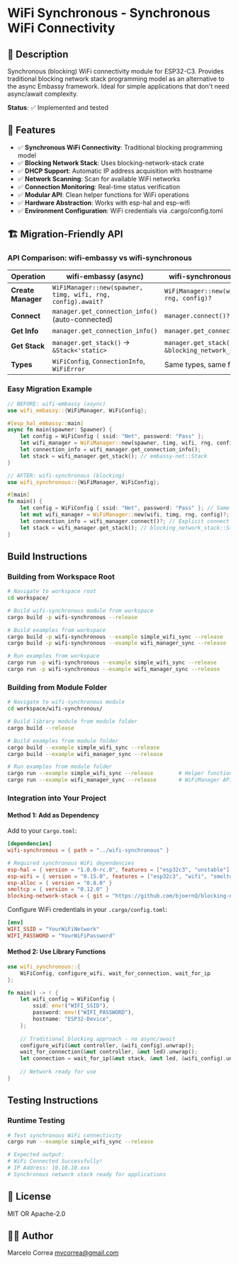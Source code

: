 # WiFi Synchronous - Synchronous WiFi Connectivity

## 📡 Description

Synchronous (blocking) WiFi connectivity module for ESP32-C3. Provides traditional blocking network stack programming model as an alternative to the async Embassy framework. Ideal for simple applications that don't need async/await complexity.

**Status**: ✅ Implemented and tested

## 🚀 Features

- ✅ **Synchronous WiFi Connectivity**: Traditional blocking programming model
- ✅ **Blocking Network Stack**: Uses blocking-network-stack crate
- ✅ **DHCP Support**: Automatic IP address acquisition with hostname
- ✅ **Network Scanning**: Scan for available WiFi networks
- ✅ **Connection Monitoring**: Real-time status verification
- ✅ **Modular API**: Clean helper functions for WiFi operations
- ✅ **Hardware Abstraction**: Works with esp-hal and esp-wifi
- ✅ **Environment Configuration**: WiFi credentials via .cargo/config.toml

## 🏗️ Migration-Friendly API

### API Comparison: wifi-embassy vs wifi-synchronous

| Operation | wifi-embassy (async) | wifi-synchronous (blocking) |
|-----------|---------------------|----------------------------|
| **Create Manager** | `WiFiManager::new(spawner, timg, wifi, rng, config).await?` | `WiFiManager::new(wifi, timg, rng, config)?` |
| **Connect** | `manager.get_connection_info()` (auto-connected) | `manager.connect()?` |
| **Get Info** | `manager.get_connection_info()` | `manager.get_connection_info()` |
| **Get Stack** | `manager.get_stack()` → `&Stack<'static>` | `manager.get_stack()` → `&blocking_network_stack::Stack` |
| **Types** | `WiFiConfig`, `ConnectionInfo`, `WiFiError` | Same types, same fields |

### Easy Migration Example

```rust
// BEFORE: wifi-embassy (async)
use wifi_embassy::{WiFiManager, WiFiConfig};

#[esp_hal_embassy::main]
async fn main(spawner: Spawner) {
    let config = WiFiConfig { ssid: "Net", password: "Pass" };
    let wifi_manager = WiFiManager::new(spawner, timg, wifi, rng, config).await?;
    let connection_info = wifi_manager.get_connection_info();
    let stack = wifi_manager.get_stack(); // embassy-net::Stack
}

// AFTER: wifi-synchronous (blocking) 
use wifi_synchronous::{WiFiManager, WiFiConfig};

#[main]
fn main() {
    let config = WiFiConfig { ssid: "Net", password: "Pass" }; // Same struct!
    let mut wifi_manager = WiFiManager::new(wifi, timg, rng, config)?; // No spawner needed
    let connection_info = wifi_manager.connect()?; // Explicit connect call  
    let stack = wifi_manager.get_stack(); // blocking_network_stack::Stack
}
```

## Build Instructions

### Building from Workspace Root
```bash
# Navigate to workspace root
cd workspace/

# Build wifi-synchronous module from workspace
cargo build -p wifi-synchronous --release

# Build examples from workspace
cargo build -p wifi-synchronous --example simple_wifi_sync --release
cargo build -p wifi-synchronous --example wifi_manager_sync --release

# Run examples from workspace
cargo run -p wifi-synchronous --example simple_wifi_sync --release        # Helper functions
cargo run -p wifi-synchronous --example wifi_manager_sync --release       # WiFiManager API
```

### Building from Module Folder
```bash
# Navigate to wifi-synchronous module
cd workspace/wifi-synchronous/

# Build library module from module folder
cargo build --release

# Build examples from module folder
cargo build --example simple_wifi_sync --release
cargo build --example wifi_manager_sync --release

# Run examples from module folder
cargo run --example simple_wifi_sync --release        # Helper functions
cargo run --example wifi_manager_sync --release       # WiFiManager API
```

### Integration into Your Project

#### Method 1: Add as Dependency
Add to your `Cargo.toml`:
```toml
[dependencies]
wifi-synchronous = { path = "../wifi-synchronous" }

# Required synchronous WiFi dependencies
esp-hal = { version = "1.0.0-rc.0", features = ["esp32c3", "unstable"] }
esp-wifi = { version = "0.15.0", features = ["esp32c3", "wifi", "smoltcp"] }
esp-alloc = { version = "0.8.0" }
smoltcp = { version = "0.12.0" }
blocking-network-stack = { git = "https://github.com/bjoernQ/blocking-network-stack.git" }
```

Configure WiFi credentials in your `.cargo/config.toml`:
```toml
[env]
WIFI_SSID = "YourWiFiNetwork"
WIFI_PASSWORD = "YourWiFiPassword"
```

#### Method 2: Use Library Functions
```rust
use wifi_synchronous::{
    WiFiConfig, configure_wifi, wait_for_connection, wait_for_ip
};

fn main() -> ! {
    let wifi_config = WiFiConfig {
        ssid: env!("WIFI_SSID"),
        password: env!("WIFI_PASSWORD"),
        hostname: "ESP32-Device",
    };
    
    // Traditional blocking approach - no async/await
    configure_wifi(&mut controller, &wifi_config).unwrap();
    wait_for_connection(&mut controller, &mut led).unwrap();
    let connection = wait_for_ip(&mut stack, &mut led, &wifi_config).unwrap();
    
    // Network ready for use
}
```

## Testing Instructions

### Runtime Testing
```bash
# Test synchronous WiFi connectivity
cargo run --example simple_wifi_sync --release

# Expected output:
# WiFi Connected Successfully!
# IP Address: 10.10.10.xxx
# Synchronous network stack ready for applications
```

## 📄 License

MIT OR Apache-2.0

## 👨‍💻 Author

Marcelo Correa <mvcorrea@gmail.com>